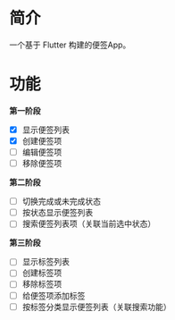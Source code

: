 # 简介

一个基于 Flutter 构建的便签App。

# 功能

**第一阶段**

- [x] 显示便签列表
- [x] 创建便签项
- [ ] 编辑便签项
- [ ] 移除便签项

**第二阶段**

- [ ] 切换完成或未完成状态
- [ ] 按状态显示便签列表
- [ ] 搜索便签列表项（关联当前选中状态）

**第三阶段**

- [ ] 显示标签列表
- [ ] 创建标签项
- [ ] 移除标签项
- [ ] 给便签项添加标签
- [ ] 按标签分类显示便签列表（关联搜索功能）
